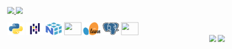<div>
    <a href="https://github.com/metatdown">
    <img height="160em" src="https://github-readme-stats.vercel.app/api?username=metatdown&show_icons=true&theme=dracula&include_all_commits=true&count_private=true"/>
    <img height="160em" src="https://github-readme-stats.vercel.app/api/top-langs/?username=metatdown&layout=compact&langs_count=7&theme=dracula"/>
    </a>
</div>
<div style="display: inline_block"><br>
  <img align="center" height="30" width="40" src="https://github.com/devicons/devicon/blob/master/icons/python/python-original.svg" />
  <img align="center" height="30" width="40" src="https://github.com/devicons/devicon/blob/master/icons/pandas/pandas-original.svg" />
  <img align="center" height="30" width="40" src="https://github.com/devicons/devicon/blob/master/icons/numpy/numpy-original.svg" />
  <img align="center" height="30" width="40" src="https://user-images.githubusercontent.com/104145773/171375260-c711bda4-ff6d-4693-9a91-b234744f13ad.svg" />
  <img align="center" height="30" width="40" src="https://github.com/scikit-learn/scikit-learn/blob/main/doc/logos/scikit-learn-logo-without-subtitle.svg" />
  <img align="center" height="30" width="40" src="https://github.com/devicons/devicon/raw/master/icons/postgresql/postgresql-original.svg" />
  <img align="center" height="30" width="40" src="https://github.com/marclelijveld/Power-BI-Icons/blob/main/SVG/Power-BI.svg" />
</div>
<div align="right"> 
 	<a href="https://www.kaggle.com/MetAtDown" target="_blank"><img src="https://img.shields.io/badge/Kaggle-035a7d?style=for-the-badge&logo=kaggle&logoColor=white" target="_blank"></a>
  <a href="https://www.hackerrank.com/profile/MetAtDown" target="_blank"><img src="https://img.shields.io/badge/-Hackerrank-2EC866?style=for-the-badge&logo=HackerRank&logoColor=white" target="_blank"></a> 
</div>
